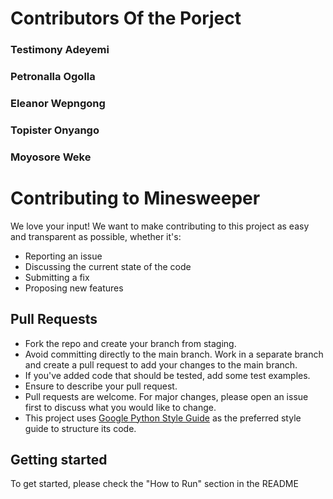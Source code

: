 # Contributors Of the Porject 

### Testimony Adeyemi

### Petronalla  Ogolla

### Eleanor Wepngong

### Topister Onyango

### Moyosore Weke

# Contributing to Minesweeper
We love your input! We want to make contributing to this project as easy and transparent as possible, whether it's:

- Reporting an issue
- Discussing the current state of the code
- Submitting a fix
- Proposing new features

## Pull Requests
- Fork the repo and create your branch from staging.
- Avoid committing directly to the main branch. Work in a separate branch and create a pull request to add your changes to the main branch.
- If you've added code that should be tested, add some test examples.
- Ensure to describe your pull request.
- Pull requests are welcome. For major changes, please open an issue first to discuss what you would like to change.
- This project uses [Google Python Style Guide](https://google.github.io/styleguide/pyguide.html) as the preferred style guide to structure its code.

## Getting started
To get started, please check the "How to Run" section in the README
